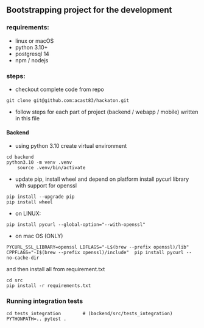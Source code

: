 ## Bootstrapping project for the development

### requirements:
 - linux or macOS
 - python 3.10+
 - postgresql 14
 - npm / nodejs 


### steps:

 - checkout complete code from repo
```
git clone git@github.com:acast83/hackaton.git
```

 - follow steps for each part of project (backend / webapp / mobile) written in this file

#### Backend

 - using python 3.10 create virtual environment

```
cd backend
python3.10 -m venv .venv
    source .venv/bin/activate
```

 - update pip, install wheel and depend on platform install pycurl library with support for openssl

```
pip install --upgrade pip
pip install wheel
```
 - on LINUX:
```
pip install pycurl --global-option="--with-openssl"
```
 - on mac OS (ONLY)
```
PYCURL_SSL_LIBRARY=openssl LDFLAGS="-L$(brew --prefix openssl)/lib" CPPFLAGS="-I$(brew --prefix openssl)/include"  pip install pycurl --no-cache-dir
```
and then install all from requirement.txt 

```
cd src
pip install -r requirements.txt
```

### Running integration tests

```commandline
cd tests_integration        # (backend/src/tests_integration)
PYTHONPATH=.. pytest .
```